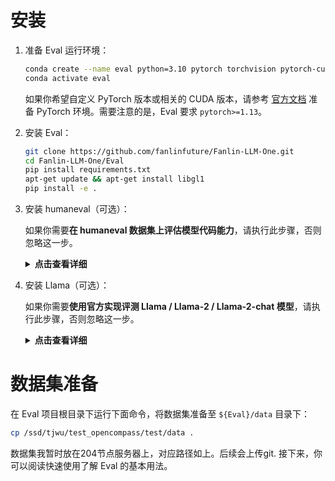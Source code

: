 # 安装
1. 准备 Eval 运行环境：

   ```bash
   conda create --name eval python=3.10 pytorch torchvision pytorch-cuda -c nvidia -c pytorch -y
   conda activate eval
   ```

   如果你希望自定义 PyTorch 版本或相关的 CUDA 版本，请参考 [官方文档](https://pytorch.org/get-started/locally/) 准备 PyTorch 环境。需要注意的是，Eval 要求 `pytorch>=1.13`。

2. 安装 Eval：

   ```bash
   git clone https://github.com/fanlinfuture/Fanlin-LLM-One.git
   cd Fanlin-LLM-One/Eval
   pip install requirements.txt
   apt-get update && apt-get install libgl1
   pip install -e .
   ```

3. 安装 humaneval（可选）：

   如果你需要**在 humaneval 数据集上评估模型代码能力**，请执行此步骤，否则忽略这一步。

   <details>
   <summary><b>点击查看详细</b></summary>

   ```bash
   git clone https://github.com/openai/human-eval.git
   cd human-eval
   pip install -r requirements.txt
   pip install -e .
   cd ..
   ```

   请仔细阅读 `human_eval/execution.py` **第48-57行**的注释，了解执行模型生成的代码可能存在的风险，如果接受这些风险，请取消**第58行**的注释，启用代码执行评测。

   </details>

4. 安装 Llama（可选）：

   如果你需要**使用官方实现评测 Llama / Llama-2 / Llama-2-chat 模型**，请执行此步骤，否则忽略这一步。

   <details>
   <summary><b>点击查看详细</b></summary>

   ```bash
   git clone https://github.com/facebookresearch/llama.git
   cd llama
   pip install -r requirements.txt
   pip install -e .
   cd ..
   ```

   你可以在 `configs/models` 下找到所有 Llama / Llama-2 / Llama-2-chat 模型的配置文件示例。
   
# 数据集准备
在 Eval 项目根目录下运行下面命令，将数据集准备至 `${Eval}/data` 目录下：

```bash
cp /ssd/tjwu/test_opencompass/test/data .
```
数据集我暂时放在204节点服务器上，对应路径如上。后续会上传git.
接下来，你可以阅读快速使用了解 Eval 的基本用法。

